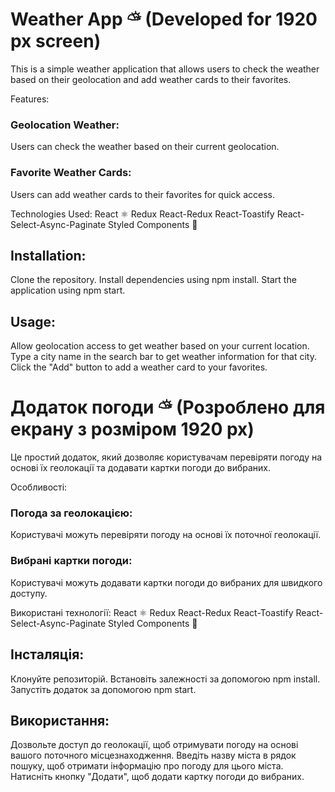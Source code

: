 # Weather App ⛅︎ (Developed for 1920 px screen)

This is a simple weather application that allows users to check the weather based on their geolocation and add weather cards to their favorites.

Features:

### Geolocation Weather:

Users can check the weather based on their current geolocation.

### Favorite Weather Cards:

Users can add weather cards to their favorites for quick access.

Technologies Used:
React ⚛
Redux
React-Redux
React-Toastify
React-Select-Async-Paginate
Styled Components 🎨

## Installation:

Clone the repository.
Install dependencies using npm install.
Start the application using npm start.

## Usage:

Allow geolocation access to get weather based on your current location.
Type a city name in the search bar to get weather information for that city.
Click the "Add" button to add a weather card to your favorites.

# Додаток погоди ⛅︎ (Розроблено для екрану з розміром 1920 px)

Це простий додаток, який дозволяє користувачам перевіряти погоду на основі їх геолокації та додавати картки погоди до вибраних.

Особливості:

### Погода за геолокацією:

Користувачі можуть перевіряти погоду на основі їх поточної геолокації.

### Вибрані картки погоди:

Користувачі можуть додавати картки погоди до вибраних для швидкого доступу.

Використані технології:
React ⚛
Redux
React-Redux
React-Toastify
React-Select-Async-Paginate
Styled Components 🎨

## Інсталяція:

Клонуйте репозиторій.
Встановіть залежності за допомогою npm install.
Запустіть додаток за допомогою npm start.

## Використання:

Дозвольте доступ до геолокації, щоб отримувати погоду на основі вашого поточного місцезнаходження.
Введіть назву міста в рядок пошуку, щоб отримати інформацію про погоду для цього міста.
Натисніть кнопку "Додати", щоб додати картку погоди до вибраних.

